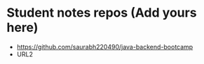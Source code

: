 # Student notes repos (Add yours here)
- https://github.com/saurabh220490/java-backend-bootcamp
- URL2